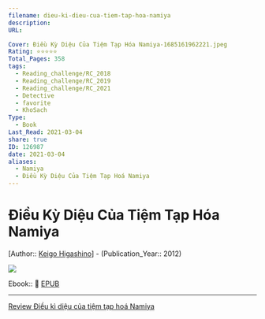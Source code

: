 ```yaml
---
filename: dieu-ki-dieu-cua-tiem-tap-hoa-namiya
description: 
URL: 

Cover: Điều Kỳ Diệu Của Tiệm Tạp Hóa Namiya-1685161962221.jpeg
Rating: ⭐⭐⭐⭐⭐
Total_Pages: 358
tags:
  - Reading_challenge/RC_2018
  - Reading_challenge/RC_2019
  - Reading_challenge/RC_2021
  - Detective
  - favorite
  - KhoSach
Type:
  - Book
Last_Read: 2021-03-04
share: true
ID: 126987
date: 2021-03-04
aliases:
  - Namiya
  - Điều Kỳ Diệu Của Tiệm Tạp Hoá Namiya
---
```

# Điều Kỳ Diệu Của Tiệm Tạp Hóa Namiya
[Author:: [Keigo Higashino](../../Keigo%20Higashino.md)] - (Publication_Year:: 2012)

![](https://i.imgur.com/I9CD6h2.jpg)


Ebook:: 📘 [EPUB](https://onedrive.live.com/download?resid=E92BC60129512289%21133&authkey=!ALVKfnD3YetdmkA)

---
[Review Điều kì diệu của tiệm tạp hoá Namiya](./review-dieu-ki-dieu-cua-tiem-tap-hoa-namiya.md)
